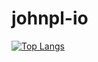 # johnpl-io
[![Top Langs](https://github-readme-stats.vercel.app/api/top-langs/?username=johnpl-io&layout=compact)](https://github.com/anuraghazra/github-readme-stats)



